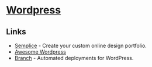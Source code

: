 # [Wordpress](https://wordpress.com)

## Links

- [Semplice](https://www.semplice.com/) - Create your custom online design portfolio.
- [Awesome Wordpress](https://github.com/miziomon/awesome-wordpress)
- [Branch](https://branchci.com/) - Automated deployments for WordPress.
